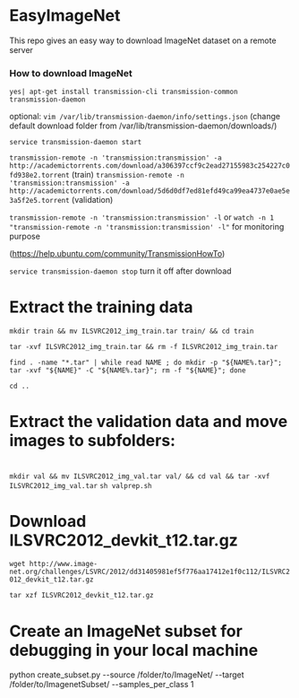 # EasyImageNet
This repo gives an easy way to download ImageNet dataset on a remote server

### How to download ImageNet

`yes| apt-get install transmission-cli transmission-common transmission-daemon`

optional: `vim /var/lib/transmission-daemon/info/settings.json` (change default download folder from /var/lib/transmission-daemon/downloads/)

`service transmission-daemon start`

`transmission-remote -n 'transmission:transmission' -a http://academictorrents.com/download/a306397ccf9c2ead27155983c254227c0fd938e2.torrent` (train)
`transmission-remote -n 'transmission:transmission' -a http://academictorrents.com/download/5d6d0df7ed81efd49ca99ea4737e0ae5e3a5f2e5.torrent` (validation)

`transmission-remote -n 'transmission:transmission' -l` or `watch -n 1 "transmission-remote -n 'transmission:transmission' -l"` for monitoring purpose

(https://help.ubuntu.com/community/TransmissionHowTo)

`service transmission-daemon stop` turn it off after download

# Extract the training data
`mkdir train && mv ILSVRC2012_img_train.tar train/ && cd train`

`tar -xvf ILSVRC2012_img_train.tar && rm -f ILSVRC2012_img_train.tar`

`find . -name "*.tar" | while read NAME ; do mkdir -p "${NAME%.tar}"; tar -xvf "${NAME}" -C "${NAME%.tar}"; rm -f "${NAME}"; done`

`cd ..`

#
# Extract the validation data and move images to subfolders:
#
`mkdir val && mv ILSVRC2012_img_val.tar val/ && cd val && tar -xvf ILSVRC2012_img_val.tar`
`sh valprep.sh`


# Download ILSVRC2012_devkit_t12.tar.gz
`wget http://www.image-net.org/challenges/LSVRC/2012/dd31405981ef5f776aa17412e1f0c112/ILSVRC2012_devkit_t12.tar.gz`

`tar xzf ILSVRC2012_devkit_t12.tar.gz`


# Create an ImageNet subset for debugging in your local machine

python create_subset.py --source /folder/to/ImageNet/ --target /folder/to/ImagenetSubset/ --samples_per_class 1







